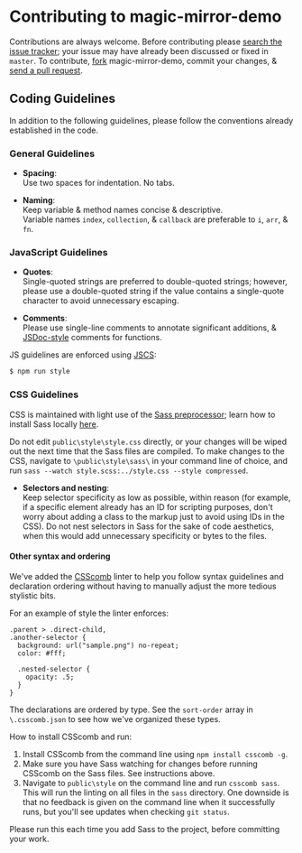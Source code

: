 # Contributing to magic-mirror-demo

Contributions are always welcome. Before contributing please
[search the issue tracker](https://github.com/MicrosoftEdge/magic-mirror-demo/issues);
your issue may have already been discussed or fixed in `master`. To contribute,
[fork](https://help.github.com/articles/fork-a-repo/) magic-mirror-demo, commit your changes,
& [send a pull request](https://help.github.com/articles/using-pull-requests/).

## Coding Guidelines

In addition to the following guidelines, please follow the conventions already
established in the code.

### General Guidelines

- **Spacing**:<br>
  Use two spaces for indentation. No tabs.

- **Naming**:<br>
  Keep variable & method names concise & descriptive.<br>
  Variable names `index`, `collection`, & `callback` are preferable to
  `i`, `arr`, & `fn`.

### JavaScript Guidelines

- **Quotes**:<br>
  Single-quoted strings are preferred to double-quoted strings; however,
  please use a double-quoted string if the value contains a single-quote
  character to avoid unnecessary escaping.

- **Comments**:<br>
  Please use single-line comments to annotate significant additions, &
  [JSDoc-style](http://www.2ality.com/2011/08/jsdoc-intro.html) comments for
  functions.

JS guidelines are enforced using [JSCS](https://www.npmjs.com/package/jscs):

```bash
$ npm run style
```

### CSS Guidelines

CSS is maintained with light use of the [Sass preprocessor](http://sass-lang.com/); learn how to install Sass locally [here](http://sass-lang.com/install).

Do not edit `public\style\style.css` directly, or your changes will be wiped out the next time that the Sass files are compiled. To make changes to the CSS, navigate to `\public\style\sass\` in your command line of choice, and run `sass --watch style.scss:../style.css --style compressed`.

- **Selectors and nesting**: <br />
  Keep selector specificity as low as possible, within reason (for example, if a specific element already has an ID for scripting purposes, don't worry about adding a class to the markup just to avoid using IDs in the CSS). Do not nest selectors in Sass for the sake of code aesthetics, when this would add unnecessary specificity or bytes to the files.

#### Other syntax and ordering

We've added the [CSScomb](http://csscomb.com/) linter to help you follow syntax guidelines and declaration ordering without having to manually adjust the more tedious stylistic bits.

For an example of style the linter enforces:

```
.parent > .direct-child,
.another-selector {
  background: url("sample.png") no-repeat;
  color: #fff;

  .nested-selector {
    opacity: .5;
  }
}
```

The declarations are ordered by type. See the `sort-order` array in `\.csscomb.json` to see how we've organized these types.

How to install CSScomb and run:

1. Install CSScomb from the command line using `npm install csscomb -g`.
2. Make sure you have Sass watching for changes before running CSScomb on the Sass files. See instructions above.
3. Navigate to `public\style` on the command line and run `csscomb sass`. This will run the linting on all files in the `sass` directory. One downside is that no feedback is given on the command line when it successfully runs, but you'll see updates when checking `git status`.

Please run this each time you add Sass to the project, before committing your work.